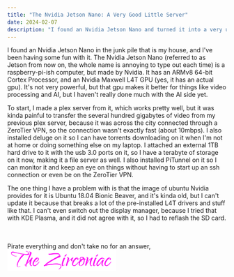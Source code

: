 ```yaml
---
title: "The Nvidia Jetson Nano: A Very Good Little Server"
date: 2024-02-07
description: "I found an Nvidia Jetson Nano and turned it into a very useful home server"
---
```

I found an Nvidia Jetson Nano in the junk pile that is my house, and I've been having some fun with it. The Nvidia Jetson Nano (referred to as Jetson from now on, the whole name is annoying to type out each time) is a raspberry-pi-ish computer, but made by Nvidia. It has an ARMv8 64-bit Cortex Processor, and an Nvidia Maxwell L4T GPU (yes, it has an actual gpu). It's not very powerful, but that gpu makes it better for things like video processing and AI, but I haven't really done much with the AI side yet.  
  
To start, I made a plex server from it, which works pretty well, but it was kinda painful to transfer the several hundred gigabytes of video from my previous plex server, because it was across the city connected through a ZeroTier VPN, so the connection wasn't exactly fast (about 10mbps). I also installed deluge on it so I can have torrents downloading on it when I'm not at home or doing something else on my laptop. I attached an external 1TB hard drive to it with the usb 3.0 ports on it, so I have a terabyte of storage on it now, making it a file server as well. I also installed PiTunnel on it so I can monitor it and keep an eye on things without having to start up an ssh connection or even be on the ZeroTier VPN.  
  
The one thing I have a problem with is that the image of ubuntu Nvidia provides for it is Ubuntu 18.04 Bionic Beaver, and it's kinda old, but I can't update it because that breaks a lot of the pre-installed L4T drivers and stuff like that. I can't even switch out the display manager, because I tried that with KDE Plasma, and it did not agree with it, so I had to reflash the SD card.
&nbsp;  
&nbsp;  

Pirate everything and don't take no for an answer,  
<img src="https://github.com/ZirconiaCubed3v2/ZirconiaCubed3v2.github.io/blob/main/_images/sig.png?raw=true" alt="signature" style="width:250px;"/>